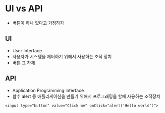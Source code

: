 # UI vs API
- 버튼이 하나 있다고 가정하자

## UI
- User Interface
- 사용자가 시스템을 제어하기 위해서 사용하는 조작 장치
- 버튼 그 자체

## API
- Application Programming Interface
- 함수 alert 등 애플리케이션을 만들기 위해서 프로그래밍을 할때 사용하는 조작장치

```
<input type="button" value="Click me" onClick="alert('Hello world')">
```